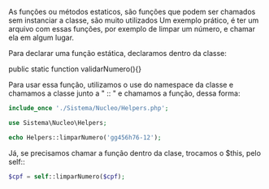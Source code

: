 As funções ou métodos estaticos, são funções que podem ser chamados sem instanciar a classe, são muito utilizados
Um exemplo prático, é ter um arquivo com essas funções, por exemplo de limpar um número, e chamar ela em algum lugar.

Para declarar uma função estática, declaramos dentro da classe:

public static function validarNumero(){}

Para usar essa função, utilizamos o use do namespace da classe e chamamos a classe junto a " :: " e chamamos a função, dessa forma:

```php
include_once './Sistema/Nucleo/Helpers.php';

use Sistema\Nucleo\Helpers;

echo Helpers::limparNumero('gg456h76-12');
```

Já, se precisamos chamar a função dentro da clase, trocamos o $this, pelo self::
```php
$cpf = self::limparNumero($cpf);
```


